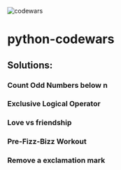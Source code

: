 ![codewars](https://user-images.githubusercontent.com/68942106/92854279-a9ac0d80-f3a5-11ea-8356-2fc800cdaeab.png)
# python-codewars
## Solutions:

### Count Odd Numbers below n

### Exclusive Logical Operator

### Love vs friendship

### Pre-Fizz-Bizz Workout

### Remove a exclamation mark
